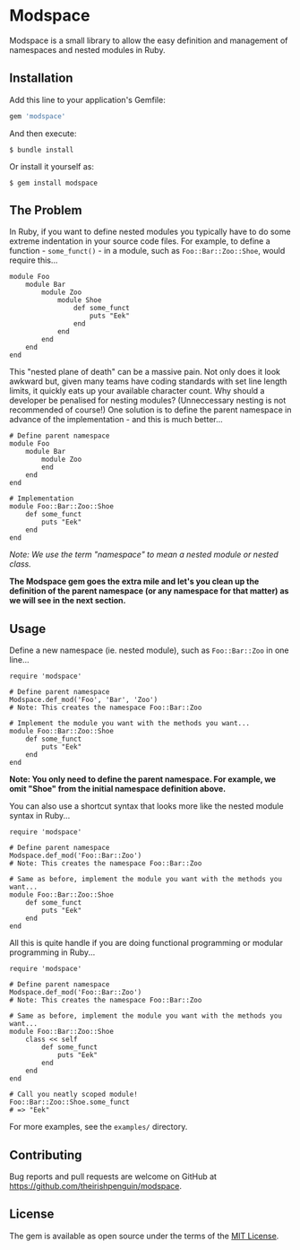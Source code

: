 # Modspace


Modspace is a small library to allow the easy definition and management of namespaces and nested modules in Ruby.

## Installation

Add this line to your application's Gemfile:

```ruby
gem 'modspace'
```

And then execute:

    $ bundle install

Or install it yourself as:

    $ gem install modspace

## The Problem

In Ruby, if you want to define nested modules you typically have to do some
extreme indentation in your source code files. For example, to define
a function - `some_funct()` - in a module, such as `Foo::Bar::Zoo::Shoe`,
would require this...

    module Foo
        module Bar
            module Zoo
                module Shoe
                    def some_funct
                        puts "Eek"
                    end
                end
            end
        end
    end

This "nested plane of death" can be a massive pain. Not only does it
look awkward but, given many teams have coding standards with set line
length limits, it quickly eats up your available character count. Why
should a developer be penalised for nesting modules? (Unneccessary
nesting is not recommended of course!) One solution is to define the
parent namespace in advance of the implementation - and this is much
better...

    # Define parent namespace
    module Foo
        module Bar
            module Zoo
            end
        end
    end

    # Implementation
    module Foo::Bar::Zoo::Shoe
        def some_funct
            puts "Eek"
        end
    end

_Note: We use the term "namespace" to mean a nested module or nested class._

__The Modspace gem goes the extra mile and let's you clean up the
definition of the parent namespace (or any namespace for that matter) as
we will see in the next section.__

## Usage

Define a new namespace (ie. nested module), such as `Foo::Bar::Zoo` in one line...

    require 'modspace'

    # Define parent namespace
    Modspace.def_mod('Foo', 'Bar', 'Zoo')
    # Note: This creates the namespace Foo::Bar::Zoo

    # Implement the module you want with the methods you want...
    module Foo::Bar::Zoo::Shoe
        def some_funct
            puts "Eek"
        end
    end

__Note: You only need to define the parent namespace. For example, we
omit "Shoe" from the initial namespace definition above.__

You can also use a shortcut syntax that looks more like the nested
module syntax in Ruby...

    require 'modspace'

    # Define parent namespace
    Modspace.def_mod('Foo::Bar::Zoo')
    # Note: This creates the namespace Foo::Bar::Zoo

    # Same as before, implement the module you want with the methods you want...
    module Foo::Bar::Zoo::Shoe
        def some_funct
            puts "Eek"
        end
    end

All this is quite handle if you are doing functional programming or
modular programming in Ruby...

    require 'modspace'

    # Define parent namespace
    Modspace.def_mod('Foo::Bar::Zoo')
    # Note: This creates the namespace Foo::Bar::Zoo

    # Same as before, implement the module you want with the methods you want...
    module Foo::Bar::Zoo::Shoe
        class << self
            def some_funct
                puts "Eek"
            end
        end
    end

    # Call you neatly scoped module!
    Foo::Bar::Zoo::Shoe.some_funct
    # => "Eek"

For more examples, see the `examples/` directory.

## Contributing

Bug reports and pull requests are welcome on GitHub at https://github.com/theirishpenguin/modspace.


## License

The gem is available as open source under the terms of the [MIT License](https://opensource.org/licenses/MIT).
